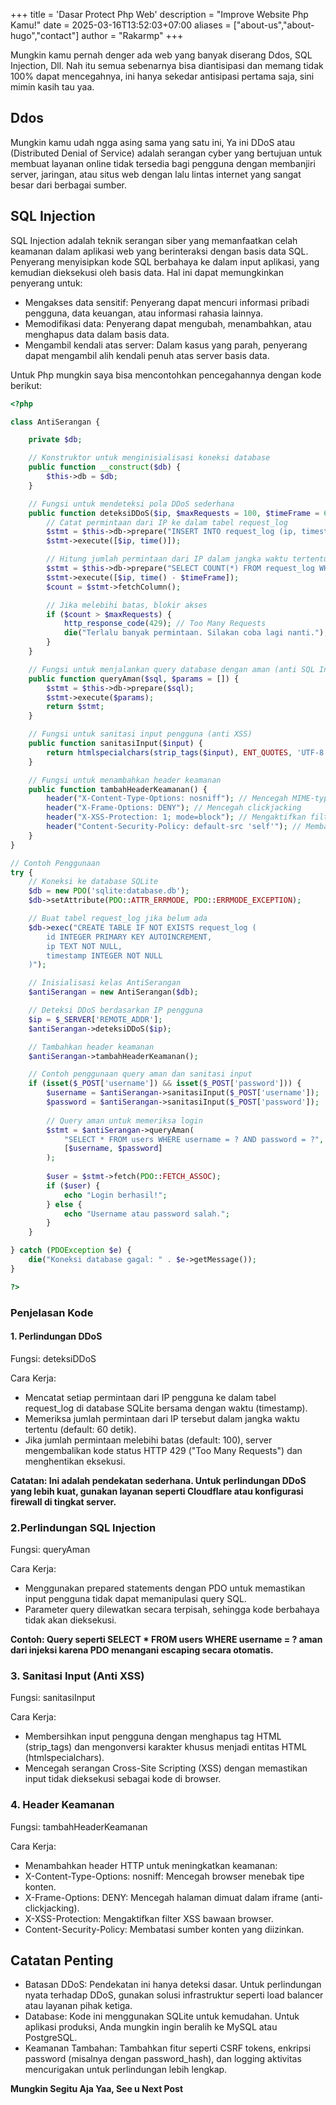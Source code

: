 +++
title = 'Dasar Protect Php Web'
description = "Improve Website Php Kamu!"
date = 2025-03-16T13:52:03+07:00
aliases = ["about-us","about-hugo","contact"]
author = "Rakarmp"
+++

Mungkin kamu pernah denger ada web yang banyak diserang Ddos, SQL Injection, Dll. Nah
itu semua sebenarnya bisa diantisipasi dan memang tidak 100% dapat mencegahnya, ini hanya
sekedar antisipasi pertama saja, sini mimin kasih tau yaa.

## Ddos

Mungkin kamu udah ngga asing sama yang satu ini, Ya ini DDoS atau (Distributed Denial of Service) adalah serangan cyber yang bertujuan untuk membuat layanan online tidak tersedia bagi pengguna dengan membanjiri server, jaringan, atau situs web dengan lalu lintas internet yang sangat besar dari berbagai sumber. 

## SQL Injection

SQL Injection adalah teknik serangan siber yang memanfaatkan celah keamanan dalam aplikasi web yang berinteraksi dengan basis data SQL. Penyerang menyisipkan kode SQL berbahaya ke dalam input aplikasi, yang kemudian dieksekusi oleh basis data. Hal ini dapat memungkinkan penyerang untuk:

- Mengakses data sensitif: Penyerang dapat mencuri informasi pribadi pengguna, data keuangan, atau informasi rahasia lainnya.
- Memodifikasi data: Penyerang dapat mengubah, menambahkan, atau menghapus data dalam basis data.
- Mengambil kendali atas server: Dalam kasus yang parah, penyerang dapat mengambil alih kendali penuh atas server basis data.

Untuk Php mungkin saya bisa mencontohkan pencegahannya dengan kode berikut:

```php
<?php

class AntiSerangan {

    private $db;

    // Konstruktor untuk menginisialisasi koneksi database
    public function __construct($db) {
        $this->db = $db;
    }

    // Fungsi untuk mendeteksi pola DDoS sederhana
    public function deteksiDDoS($ip, $maxRequests = 100, $timeFrame = 60) {
        // Catat permintaan dari IP ke dalam tabel request_log
        $stmt = $this->db->prepare("INSERT INTO request_log (ip, timestamp) VALUES (?, ?)");
        $stmt->execute([$ip, time()]);

        // Hitung jumlah permintaan dari IP dalam jangka waktu tertentu
        $stmt = $this->db->prepare("SELECT COUNT(*) FROM request_log WHERE ip = ? AND timestamp > ?");
        $stmt->execute([$ip, time() - $timeFrame]);
        $count = $stmt->fetchColumn();

        // Jika melebihi batas, blokir akses
        if ($count > $maxRequests) {
            http_response_code(429); // Too Many Requests
            die("Terlalu banyak permintaan. Silakan coba lagi nanti.");
        }
    }

    // Fungsi untuk menjalankan query database dengan aman (anti SQL Injection)
    public function queryAman($sql, $params = []) {
        $stmt = $this->db->prepare($sql);
        $stmt->execute($params);
        return $stmt;
    }

    // Fungsi untuk sanitasi input pengguna (anti XSS)
    public function sanitasiInput($input) {
        return htmlspecialchars(strip_tags($input), ENT_QUOTES, 'UTF-8');
    }

    // Fungsi untuk menambahkan header keamanan
    public function tambahHeaderKeamanan() {
        header("X-Content-Type-Options: nosniff"); // Mencegah MIME-type sniffing
        header("X-Frame-Options: DENY"); // Mencegah clickjacking
        header("X-XSS-Protection: 1; mode=block"); // Mengaktifkan filter XSS di browser
        header("Content-Security-Policy: default-src 'self'"); // Membatasi sumber konten
    }
}

// Contoh Penggunaan
try {
    // Koneksi ke database SQLite
    $db = new PDO('sqlite:database.db');
    $db->setAttribute(PDO::ATTR_ERRMODE, PDO::ERRMODE_EXCEPTION);

    // Buat tabel request_log jika belum ada
    $db->exec("CREATE TABLE IF NOT EXISTS request_log (
        id INTEGER PRIMARY KEY AUTOINCREMENT,
        ip TEXT NOT NULL,
        timestamp INTEGER NOT NULL
    )");

    // Inisialisasi kelas AntiSerangan
    $antiSerangan = new AntiSerangan($db);

    // Deteksi DDoS berdasarkan IP pengguna
    $ip = $_SERVER['REMOTE_ADDR'];
    $antiSerangan->deteksiDDoS($ip);

    // Tambahkan header keamanan
    $antiSerangan->tambahHeaderKeamanan();

    // Contoh penggunaan query aman dan sanitasi input
    if (isset($_POST['username']) && isset($_POST['password'])) {
        $username = $antiSerangan->sanitasiInput($_POST['username']);
        $password = $antiSerangan->sanitasiInput($_POST['password']);
        
        // Query aman untuk memeriksa login
        $stmt = $antiSerangan->queryAman(
            "SELECT * FROM users WHERE username = ? AND password = ?",
            [$username, $password]
        );
        
        $user = $stmt->fetch(PDO::FETCH_ASSOC);
        if ($user) {
            echo "Login berhasil!";
        } else {
            echo "Username atau password salah.";
        }
    }

} catch (PDOException $e) {
    die("Koneksi database gagal: " . $e->getMessage());
}

?>
```

### Penjelasan Kode

#### 1. Perlindungan DDoS

Fungsi: deteksiDDoS

Cara Kerja:
- Mencatat setiap permintaan dari IP pengguna ke dalam tabel request_log di database SQLite bersama dengan waktu (timestamp).
- Memeriksa jumlah permintaan dari IP tersebut dalam jangka waktu tertentu (default: 60 detik).
- Jika jumlah permintaan melebihi batas (default: 100), server mengembalikan kode status HTTP 429 ("Too Many Requests") dan menghentikan eksekusi.

__Catatan: Ini adalah pendekatan sederhana. Untuk perlindungan DDoS yang lebih kuat, gunakan layanan seperti Cloudflare atau konfigurasi firewall di tingkat server.__

### 2.Perlindungan SQL Injection

Fungsi: queryAman

Cara Kerja:
- Menggunakan prepared statements dengan PDO untuk memastikan input pengguna tidak dapat memanipulasi query SQL.
- Parameter query dilewatkan secara terpisah, sehingga kode berbahaya tidak akan dieksekusi.

__Contoh: Query seperti SELECT * FROM users WHERE username = ? aman dari injeksi karena PDO menangani escaping secara otomatis.__

### 3. Sanitasi Input (Anti XSS)

Fungsi: sanitasiInput

Cara Kerja:
- Membersihkan input pengguna dengan menghapus tag HTML (strip_tags) dan mengonversi karakter khusus menjadi entitas HTML (htmlspecialchars).
- Mencegah serangan Cross-Site Scripting (XSS) dengan memastikan input tidak dieksekusi sebagai kode di browser.

### 4. Header Keamanan

Fungsi: tambahHeaderKeamanan

Cara Kerja:
- Menambahkan header HTTP untuk meningkatkan keamanan:
- X-Content-Type-Options: nosniff: Mencegah browser menebak tipe konten.
- X-Frame-Options: DENY: Mencegah halaman dimuat dalam iframe (anti-clickjacking).
- X-XSS-Protection: Mengaktifkan filter XSS bawaan browser.
- Content-Security-Policy: Membatasi sumber konten yang diizinkan.

## Catatan Penting

- Batasan DDoS: Pendekatan ini hanya deteksi dasar. Untuk perlindungan nyata terhadap DDoS, gunakan solusi infrastruktur seperti load balancer atau layanan pihak ketiga.
- Database: Kode ini menggunakan SQLite untuk kemudahan. Untuk aplikasi produksi, Anda mungkin ingin beralih ke MySQL atau PostgreSQL.
- Keamanan Tambahan: Tambahkan fitur seperti CSRF tokens, enkripsi password (misalnya dengan password_hash), dan logging aktivitas mencurigakan untuk perlindungan lebih lengkap.

__Mungkin Segitu Aja Yaa, See u Next Post__